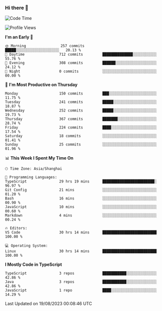 ### Hi there 👋

<!--
**waynelwz/waynelwz** is a ✨ _special_ ✨ repository because its `README.md` (this file) appears on your GitHub profile.

Here are some ideas to get you started:

- 🔭 I’m currently working on ...
- 🌱 I’m currently learning ...
- 👯 I’m looking to collaborate on ...
- 🤔 I’m looking for help with ...
- 💬 Ask me about ...
- 📫 How to reach me: ...
- 😄 Pronouns: ...
- ⚡ Fun fact: ...
-->

<!--START_SECTION:waka-->
![Code Time](http://img.shields.io/badge/Code%20Time-1%2C788%20hrs%204%20mins-blue)

![Profile Views](http://img.shields.io/badge/Profile%20Views-0-blue)

**I'm an Early 🐤** 

```text
🌞 Morning                257 commits         █████░░░░░░░░░░░░░░░░░░░░   20.13 % 
🌆 Daytime                712 commits         ██████████████░░░░░░░░░░░   55.76 % 
🌃 Evening                308 commits         ██████░░░░░░░░░░░░░░░░░░░   24.12 % 
🌙 Night                  0 commits           ░░░░░░░░░░░░░░░░░░░░░░░░░   00.00 % 
```
📅 **I'm Most Productive on Thursday** 

```text
Monday                   150 commits         ███░░░░░░░░░░░░░░░░░░░░░░   11.75 % 
Tuesday                  241 commits         █████░░░░░░░░░░░░░░░░░░░░   18.87 % 
Wednesday                252 commits         █████░░░░░░░░░░░░░░░░░░░░   19.73 % 
Thursday                 367 commits         ███████░░░░░░░░░░░░░░░░░░   28.74 % 
Friday                   224 commits         ████░░░░░░░░░░░░░░░░░░░░░   17.54 % 
Saturday                 18 commits          ░░░░░░░░░░░░░░░░░░░░░░░░░   01.41 % 
Sunday                   25 commits          ░░░░░░░░░░░░░░░░░░░░░░░░░   01.96 % 
```


📊 **This Week I Spent My Time On** 

```text
🕑︎ Time Zone: Asia/Shanghai

💬 Programming Languages: 
TypeScript               29 hrs 19 mins      ████████████████████████░   96.97 % 
Git Config               21 mins             ░░░░░░░░░░░░░░░░░░░░░░░░░   01.20 % 
Bash                     16 mins             ░░░░░░░░░░░░░░░░░░░░░░░░░   00.90 % 
JavaScript               10 mins             ░░░░░░░░░░░░░░░░░░░░░░░░░   00.60 % 
Markdown                 4 mins              ░░░░░░░░░░░░░░░░░░░░░░░░░   00.24 % 

🔥 Editors: 
VS Code                  30 hrs 14 mins      █████████████████████████   100.00 % 

💻 Operating System: 
Linux                    30 hrs 14 mins      █████████████████████████   100.00 % 
```

**I Mostly Code in TypeScript** 

```text
TypeScript               3 repos             ███████████░░░░░░░░░░░░░░   42.86 % 
Java                     3 repos             ███████████░░░░░░░░░░░░░░   42.86 % 
JavaScript               1 repo              ████░░░░░░░░░░░░░░░░░░░░░   14.29 % 
```




 Last Updated on 19/08/2023 00:08:46 UTC
<!--END_SECTION:waka-->
